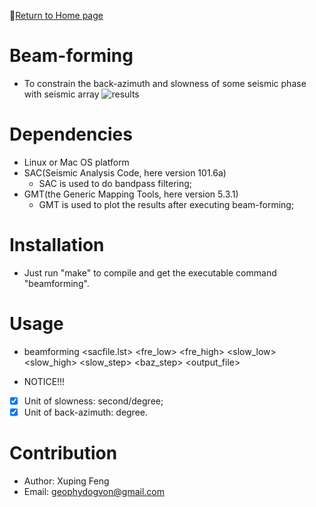:hotel:[Return to Home page](https://github.com/geophydog/geophydog.github.io)
# Beam-forming
- To constrain the back-azimuth and slowness of some seismic phase with seismic array
![results](https://github.com/geophydog/Beamforming_in_time_domain/blob/master/images/Results.jpg)
# Dependencies
- Linux or Mac OS platform  
-  SAC(Seismic Analysis Code, here version 101.6a)  
      - SAC is used to do bandpass filtering;
-  GMT(the Generic Mapping Tools, here version 5.3.1)  
      - GMT is used to plot the results after executing beam-forming;
# Installation
- Just run "make" to compile and get the executable command "beamforming".
# Usage
- beamforming <sacfile.lst> <t1> <t2> <fre_low> <fre_high> <slow_low> <slow_high> <slow_step> <baz_step>  <output_file>

- NOTICE!!!
- [x] Unit of slowness: second/degree;
- [x] Unit of back-azimuth: degree.
# Contribution
-  Author: Xuping Feng
- Email: geophydogvon@gmail.com
